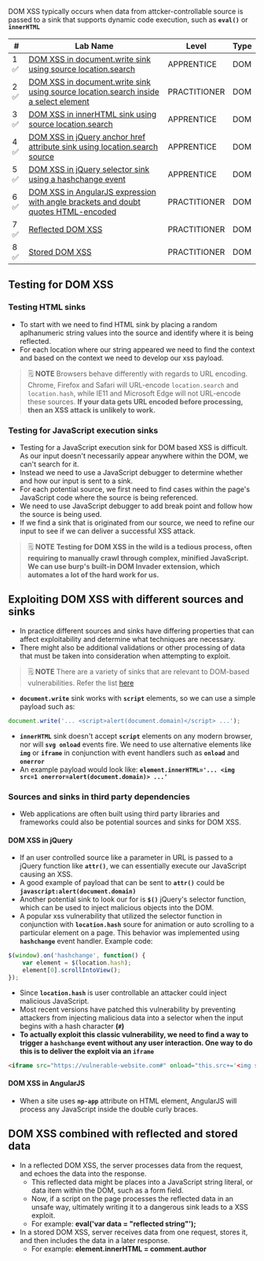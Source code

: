 DOM XSS typically occurs when data from attcker-controllable source is passed to a sink that supports dynamic code execution, such as **`eval()`** or **`innerHTML`**

| #   | Lab Name                                                                            | Level        | Type |
| --- | ----------------------------------------------------------------------------------- | ------------ | ---- |
| 1 ✅  | [DOM XSS in document.write sink using source location.search](DOM%20XSS%20in%20document.write%20sink%20using%20source%20location.search.md)                         | APPRENTICE   | DOM  |
| 2 ✅  | [DOM XSS in document.write sink using source location.search inside a select element](DOM%20XSS%20in%20document.write%20sink%20using%20source%20location.search%20inside%20a%20select%20element.md) | PRACTITIONER | DOM  |
| 3 ✅  | [DOM XSS in innerHTML sink using source location.search](DOM%20XSS%20in%20innerHTML%20sink%20using%20source%20location.search.md)                              | APPRENTICE   | DOM  |
| 4 ✅  | [DOM XSS in jQuery anchor href attribute sink using location.search source](DOM%20XSS%20in%20jQuery%20anchor%20href%20attribute%20sink%20using%20location.search%20source.md)           | APPRENTICE   | DOM  |
| 5 ✅  | [DOM XSS in jQuery selector sink using a hashchange event](DOM%20XSS%20in%20jQuery%20selector%20sink%20using%20a%20hashchange%20event.md)                            | APPRENTICE   | DOM  |
| 6 ✅  | [DOM XSS in AngularJS expression with angle brackets and doubt quotes HTML-encoded](DOM%20XSS%20in%20AngularJS%20expression%20with%20angle%20brackets%20and%20doubt%20quotes%20HTML-encoded.md)   | PRACTITIONER | DOM  |
| 7 ✅  | [Reflected DOM XSS](Reflected%20DOM%20XSS.md)                                                                   | PRACTITIONER | DOM  |
| 8 ✅  | [Stored DOM XSS](Stored%20DOM%20XSS.md)                                                                      | PRACTITIONER | DOM  | 

## Testing for DOM XSS

### Testing HTML sinks
- To start with we need to find HTML sink by placing a random aplhanumeric string values into the source and identify where it is being reflected. 
- For each location where our string appeared we need to find the context and based on the context we need to develop our xss payload. 

> 🗒️ **NOTE**
> Browsers behave differently with regards to URL encoding. Chrome, Firefox and Safari will URL-encode `location.search` and `location.hash`, while IE11 and Microsoft Edge will not URL-encode these sources. 
> **If your data gets URL encoded before processing, then an XSS attack is unlikely to work.**

### Testing for JavaScript execution sinks
- Testing for a JavaScript execution sink for DOM based XSS is difficult. As our input doesn't necessarily appear anywhere within the DOM, we can't search for it.
- Instead we need to use a JavaScript debugger to determine whether and how our input is sent to a sink. 
- For each potential source, we first need to find cases within the page's JavaScript code where the source is being referenced. 
- We need to use JavaScript debugger to add break point and follow how the source is being used. 
- If we find a sink that is originated from our source, we need to refine our input to see if we can deliver a successful XSS attack. 

>🗒️ **NOTE**
**Testing for DOM XSS in the wild is a tedious process, often requiring to manually crawl through complex, minified JavaScript. We can use burp's built-in DOM Invader extension, which automates a lot of the hard work for us.**

## Exploiting DOM XSS with different sources and sinks
- In practice different sources and sinks have differing properties that can affect exploitability and determine what techniques are necessary. 
- There might also be additional validations or other processing of data that must be taken into consideration when attempting to exploit. 

> 🗒️ **NOTE**
> There are a variety of sinks that are relevant to DOM-based vulnerabilities. Refer the list [here](https://portswigger.net/web-security/cross-site-scripting/dom-based#which-sinks-can-lead-to-dom-xss-vulnerabilities)

- **`document.write`** sink works with **`script`** elements, so we can use a simple payload such as:
```JavaScript
document.write('... <script>alert(document.domain)</script> ...');
```

- **`innerHTML`** sink doesn't accept **`script`** elements on any modern browser, nor will **`svg onload`** events fire. We need to use alternative elements like **`img`** or **`iframe`** in conjunction with event handlers such as **`onload`** and **`onerror`**
- An example payload would look like: **`element.innerHTML='... <img src=1 onerror=alert(document.domain)> ...'`**

### Sources and sinks in third party dependencies
- Web applications are often built using third party libraries and frameworks could also be potential sources and sinks for DOM XSS.
#### DOM XSS in jQuery
- If an user controlled source like a parameter in URL is passed to a jQuery function like **`attr()`**, we can essentially execute our JavaScript causing an XSS. 
- A good example of payload that can be sent to **`attr()`** could be **`javascript:alert(document.domain)`**
- Another potential sink to look our for is **`$()`** jQuery's selector function, which can be used to inject malicious objects into the DOM. 
- A popular xss vulnerability that utilized the selector function in conjunction with **`location.hash`** soure for animation or auto scrolling to a particular element on a page. This behavior was implemented using **`hashchange`** event handler. Example code:
```javascript
$(window).on('hashchange', function() { 
	var element = $(location.hash); 
	element[0].scrollIntoView(); 
});
```
- Since **`location.hash`** is user controllable an attacker could inject malicious JavaScript. 
- Most recent versions have patched this vulnerability by preventing attackers from injecting malicious data into a selector when the input begins with a hash character **(`#`)** 
- **To actually exploit this classic vulnerability, we need to find a way to trigger a `hashchange` event without any user interaction. One way to do this is to deliver the exploit via an `iframe`**
```html
<iframe src="https://vulnerable-website.com#" onload="this.src+='<img src=1 onerror=alert(1)>'">
```

#### DOM XSS in AngularJS
- When a site uses **`np-app`** attribute on HTML element, AngularJS will process any JavaScript inside the double curly braces. 

## DOM XSS combined with reflected and stored data
- In a reflected DOM XSS, the server processes data from the request, and echoes the data into the response. 
	- This reflected data might be places into a JavaScript string literal, or data item within the DOM, such as a form field. 
	- Now, if a script on the page processes the reflected data in an unsafe way, ultimately writing it to a dangerous sink leads to a XSS exploit. 
	- For example: **eval('var data = "reflected string"');**
- In a stored DOM XSS, server receives data from one request, stores it, and then includes the data in a later response. 
	- For example: **element.innerHTML = comment.author**